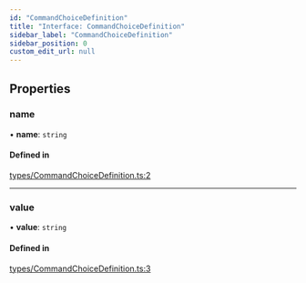 ```yaml
---
id: "CommandChoiceDefinition"
title: "Interface: CommandChoiceDefinition"
sidebar_label: "CommandChoiceDefinition"
sidebar_position: 0
custom_edit_url: null
---
```


## Properties

### name

• **name**: `string`

#### Defined in

[types/CommandChoiceDefinition.ts:2](https://github.com/ZumitoTeam/zumito-framework/blob/4711543/src/types/CommandChoiceDefinition.ts#L2)

___

### value

• **value**: `string`

#### Defined in

[types/CommandChoiceDefinition.ts:3](https://github.com/ZumitoTeam/zumito-framework/blob/4711543/src/types/CommandChoiceDefinition.ts#L3)
